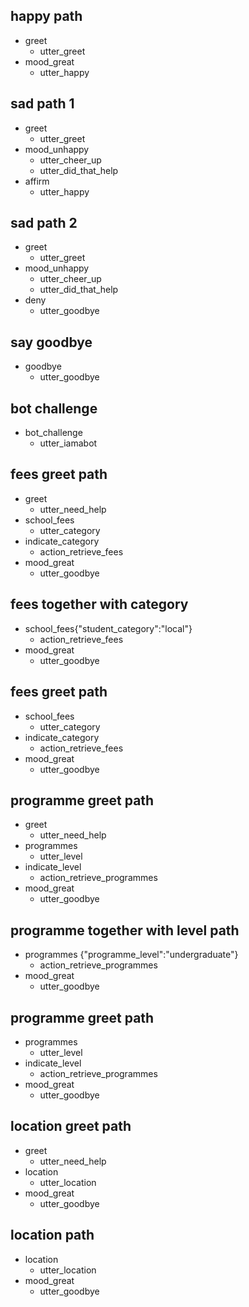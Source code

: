 ## happy path
* greet
  - utter_greet
* mood_great
  - utter_happy

## sad path 1
* greet
  - utter_greet
* mood_unhappy
  - utter_cheer_up
  - utter_did_that_help
* affirm
  - utter_happy

## sad path 2
* greet
  - utter_greet
* mood_unhappy
  - utter_cheer_up
  - utter_did_that_help
* deny
  - utter_goodbye

## say goodbye
* goodbye
  - utter_goodbye

## bot challenge
* bot_challenge
  - utter_iamabot
## fees greet path
* greet
  - utter_need_help
* school_fees
  - utter_category
* indicate_category
  - action_retrieve_fees
* mood_great
  - utter_goodbye
## fees together with category
* school_fees{"student_category":"local"}
  - action_retrieve_fees
* mood_great
  - utter_goodbye
## fees greet path
* school_fees
  - utter_category
* indicate_category
  - action_retrieve_fees
* mood_great
  - utter_goodbye

## programme greet path
* greet
  - utter_need_help
* programmes
  - utter_level
* indicate_level
  - action_retrieve_programmes
* mood_great
  - utter_goodbye

## programme together with level path
* programmes {"programme_level":"undergraduate"}
  - action_retrieve_programmes
* mood_great
  - utter_goodbye

## programme greet path
* programmes
  - utter_level
* indicate_level
  - action_retrieve_programmes
* mood_great
  - utter_goodbye

## location greet path
* greet
  - utter_need_help
* location
  - utter_location
* mood_great
  - utter_goodbye

## location path
* location 
  - utter_location
* mood_great
  - utter_goodbye

